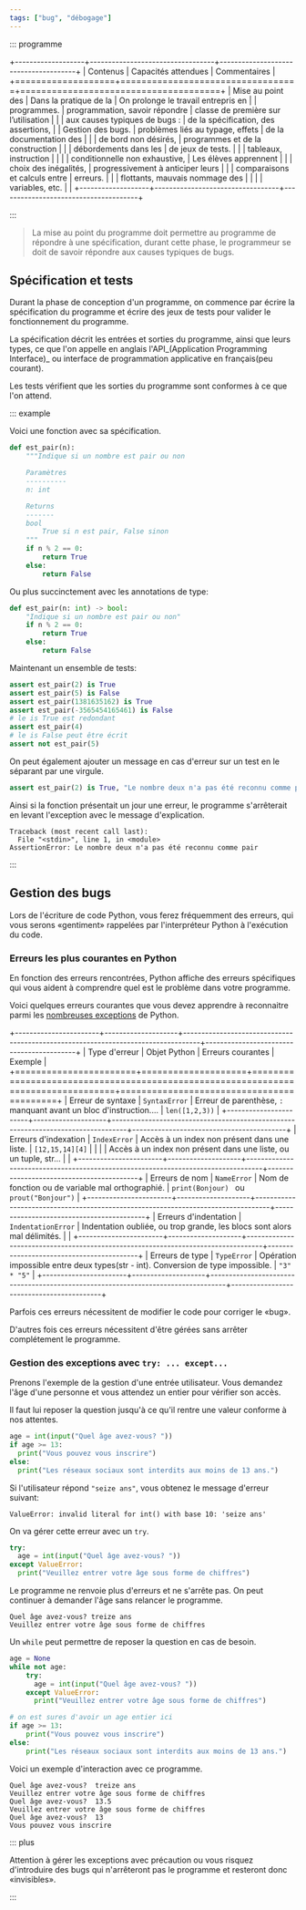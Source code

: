 ```yaml
---
tags: ["bug", "débogage"]
---
```


::: programme

+-------------------+----------------------------------+--------------------------------------+
|     Contenus      |       Capacités attendues        |             Commentaires             |
+===================+==================================+======================================+
| Mise au point des | Dans la pratique de la           | On prolonge le travail entrepris en  |
| programmes.       | programmation, savoir répondre   | classe de première sur l’utilisation |
|                   | aux causes typiques de bugs :    | de la spécification, des assertions, |
| Gestion des bugs. | problèmes liés au typage, effets | de la documentation des              |
|                   | de bord non désirés,             | programmes et de la construction     |
|                   | débordements dans les            | de jeux de tests.                    |
|                   | tableaux, instruction            |                                      |
|                   | conditionnelle non exhaustive,   | Les élèves apprennent                |
|                   | choix des inégalités,            | progressivement à anticiper leurs    |
|                   | comparaisons et calculs entre    | erreurs.                             |
|                   | flottants, mauvais nommage des   |                                      |
|                   | variables, etc.                  |                                      |
+-------------------+----------------------------------+--------------------------------------+

:::

> La mise au point du programme doit permettre au programme de répondre à une spécification, durant
> cette phase, le programmeur se doit de savoir répondre aux causes typiques de bugs.


## Spécification et tests

Durant la phase de conception d'un programme, on commence par écrire la spécification du programme
et écrire des jeux de tests pour valider le fonctionnement du programme.

La spécification décrit les entrées et sorties du programme, ainsi que leurs types, ce que l'on
appelle en anglais l'API_(Application Programming Interface)_ ou interface de programmation
applicative en français(peu courant).

Les tests vérifient que les sorties du programme sont conformes à ce que l'on attend.

::: example

Voici une fonction avec sa spécification.

```python
def est_pair(n):
    """Indique si un nombre est pair ou non

    Paramètres
    ----------
    n: int

    Returns
    -------
    bool
        True si n est pair, False sinon
    """
    if n % 2 == 0:
        return True
    else:
        return False
```

Ou plus succinctement avec les annotations de type:

```python
def est_pair(n: int) -> bool:
    "Indique si un nombre est pair ou non"
    if n % 2 == 0:
        return True
    else:
        return False
```


Maintenant un ensemble de tests:

```python
assert est_pair(2) is True
assert est_pair(5) is False
assert est_pair(1381635162) is True
assert est_pair(-3565454165461) is False
# le is True est redondant
assert est_pair(4)
# le is False peut être écrit
assert not est_pair(5)
```

On peut également ajouter un message en cas d'erreur sur un test en le séparant par une virgule.

```python
assert est_pair(2) is True, "Le nombre deux n'a pas été reconnu comme pair"
```

Ainsi si la fonction présentait un jour une erreur, le programme s'arrêterait en levant l'exception
avec le message d'explication.

```
Traceback (most recent call last):
  File "<stdin>", line 1, in <module>
AssertionError: Le nombre deux n'a pas été reconnu comme pair
```

:::

## Gestion des bugs

Lors de l'écriture de code Python, vous ferez fréquemment des erreurs, qui vous serons «gentiment»
rappelées par l'interpréteur Python à l'exécution du code.

### Erreurs les plus courantes en Python

En fonction des erreurs rencontrées, Python affiche des erreurs spécifiques qui vous aident à
comprendre quel est le problème dans votre programme.

Voici quelques erreurs courantes que vous devez apprendre à reconnaitre parmi les
[nombreuses exceptions](https://docs.python.org/fr/3/library/exceptions.html#exception-hierarchy)
de Python.

+-----------------------+--------------------+----------------------------------------------------------------------------------+------------------------------------------+
|     Type d'erreur     |    Objet Python    |                                Erreurs courantes                                 |                 Exemple                  |
+=======================+====================+==================================================================================+==========================================+
| Erreur de syntaxe     | `SyntaxError`      | Erreur de parenthèse,  `:` manquant avant un bloc   d'instruction....            | `len([1,2,3))`                           |
+-----------------------+--------------------+----------------------------------------------------------------------------------+------------------------------------------+
| Erreurs d'indexation  | `IndexError`       | Accès à un index non présent dans une liste.                                     | `[12,15,14][4]`                          |
|                       |                    | Accès à un index non présent dans une liste, ou un tuple, str...                 |                                          |
+-----------------------+--------------------+----------------------------------------------------------------------------------+------------------------------------------+
| Erreurs de nom        | `NameError`        | Nom de fonction ou de variable mal orthographié.                                 | `print(Bonjour) ` ou  `prout("Bonjour")` |
+-----------------------+--------------------+----------------------------------------------------------------------------------+------------------------------------------+
| Erreurs d'indentation | `IndentationError` | Indentation oubliée, ou trop grande, les blocs sont alors mal délimités.         |                                          |
+-----------------------+--------------------+----------------------------------------------------------------------------------+------------------------------------------+
| Erreurs de type       | `TypeError`        | Opération impossible entre deux types(str - int). Conversion de type impossible. | `"3" * "5"`                              |
+-----------------------+--------------------+----------------------------------------------------------------------------------+------------------------------------------+

Parfois ces erreurs nécessitent de modifier le code pour corriger le «bug».

D'autres fois ces erreurs nécessitent d'être gérées sans arrêter complétement le programme.

### Gestion des exceptions avec `try: ... except...`

Prenons l'exemple de la gestion d'une entrée utilisateur. Vous demandez l'âge d'une personne et
vous attendez un entier pour vérifier son accès.

Il faut lui reposer la question jusqu'à ce qu'il rentre une valeur conforme à nos attentes.

```python
age = int(input("Quel âge avez-vous? "))
if age >= 13:
  print("Vous pouvez vous inscrire")
else:
  print("Les réseaux sociaux sont interdits aux moins de 13 ans.")  
```

Si l'utilisateur répond `"seize ans"`, vous obtenez le message d'erreur suivant:

```
ValueError: invalid literal for int() with base 10: 'seize ans'
```

On va gérer cette erreur avec un `try`.

```python
try:
  age = int(input("Quel âge avez-vous? "))
except ValueError:
  print("Veuillez entrer votre âge sous forme de chiffres")
```

Le programme ne renvoie plus d'erreurs et ne s'arrête pas. On peut continuer à demander l'âge sans relancer le programme.

```
Quel âge avez-vous? treize ans
Veuillez entrer votre âge sous forme de chiffres
```

Un `while` peut permettre de reposer la question en cas de besoin.

```python
age = None
while not age: 
    try:
      age = int(input("Quel âge avez-vous? "))
    except ValueError:
      print("Veuillez entrer votre âge sous forme de chiffres")

# on est sures d'avoir un age entier ici
if age >= 13:
    print("Vous pouvez vous inscrire")
else:
    print("Les réseaux sociaux sont interdits aux moins de 13 ans.")
```

Voici un exemple d'interaction avec ce programme.

```
Quel âge avez-vous?  treize ans
Veuillez entrer votre âge sous forme de chiffres
Quel âge avez-vous?  13.5
Veuillez entrer votre âge sous forme de chiffres
Quel âge avez-vous?  13
Vous pouvez vous inscrire
```

::: plus

Attention à gérer les exceptions avec précaution ou vous risquez d'introduire des bugs qui
n'arrêteront pas le programme et resteront donc «invisibles».

:::
